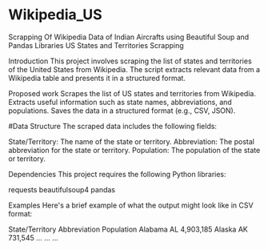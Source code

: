 # Wikipedia_US
Scrapping Of Wikipedia Data of Indian Aircrafts using Beautiful Soup and Pandas Libraries
US States and Territories Scrapping

Introduction
This project involves scraping the list of states and territories of the United States from Wikipedia. The script extracts relevant data from a Wikipedia table and presents it in a structured format.

Proposed work
Scrapes the list of US states and territories from Wikipedia. Extracts useful information such as state names, abbreviations, and populations. Saves the data in a structured format (e.g., CSV, JSON).

#Data Structure The scraped data includes the following fields:

State/Territory: The name of the state or territory. Abbreviation: The postal abbreviation for the state or territory. Population: The population of the state or territory.

Dependencies
This project requires the following Python libraries:

requests beautifulsoup4 pandas

Examples
Here's a brief example of what the output might look like in CSV format:

State/Territory Abbreviation Population Alabama AL 4,903,185 Alaska AK 731,545 ... ... ...
